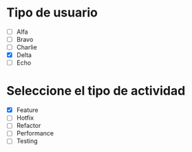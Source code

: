 # Tipo de usuario
- [ ] Alfa
- [ ] Bravo 
- [ ] Charlie
- [X] Delta
- [ ] Echo

# Seleccione el tipo de actividad
- [X] Feature
- [ ] Hotfix
- [ ] Refactor
- [ ] Performance
- [ ] Testing
